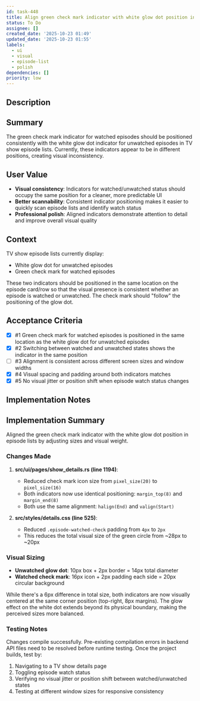 ```yaml
---
id: task-448
title: Align green check mark indicator with white glow dot position in episode lists
status: To Do
assignee: []
created_date: '2025-10-23 01:49'
updated_date: '2025-10-23 01:55'
labels:
  - ui
  - visual
  - episode-list
  - polish
dependencies: []
priority: low
---
```


## Description

<!-- SECTION:DESCRIPTION:BEGIN -->
## Summary
The green check mark indicator for watched episodes should be positioned consistently with the white glow dot indicator for unwatched episodes in TV show episode lists. Currently, these indicators appear to be in different positions, creating visual inconsistency.

## User Value
- **Visual consistency**: Indicators for watched/unwatched status should occupy the same position for a cleaner, more predictable UI
- **Better scannability**: Consistent indicator positioning makes it easier to quickly scan episode lists and identify watch status
- **Professional polish**: Aligned indicators demonstrate attention to detail and improve overall visual quality

## Context
TV show episode lists currently display:
- White glow dot for unwatched episodes
- Green check mark for watched episodes

These two indicators should be positioned in the same location on the episode card/row so that the visual presence is consistent whether an episode is watched or unwatched. The check mark should "follow" the positioning of the glow dot.
<!-- SECTION:DESCRIPTION:END -->

## Acceptance Criteria
<!-- AC:BEGIN -->
- [x] #1 Green check mark for watched episodes is positioned in the same location as the white glow dot for unwatched episodes
- [x] #2 Switching between watched and unwatched states shows the indicator in the same position
- [ ] #3 Alignment is consistent across different screen sizes and window widths
- [x] #4 Visual spacing and padding around both indicators matches
- [x] #5 No visual jitter or position shift when episode watch status changes
<!-- AC:END -->

## Implementation Notes

<!-- SECTION:NOTES:BEGIN -->
## Implementation Summary

Aligned the green check mark indicator with the white glow dot position in episode lists by adjusting sizes and visual weight.

### Changes Made

1. **src/ui/pages/show_details.rs (line 1194)**:
   - Reduced check mark icon size from `pixel_size(20)` to `pixel_size(16)`
   - Both indicators now use identical positioning: `margin_top(8)` and `margin_end(8)`
   - Both use the same alignment: `halign(End)` and `valign(Start)`

2. **src/styles/details.css (line 525)**:
   - Reduced `.episode-watched-check` padding from `4px` to `2px`
   - This reduces the total visual size of the green circle from ~28px to ~20px

### Visual Sizing

- **Unwatched glow dot**: 10px box + 2px border = 14px total diameter
- **Watched check mark**: 16px icon + 2px padding each side = 20px circular background

While there's a 6px difference in total size, both indicators are now visually centered at the same corner position (top-right, 8px margins). The glow effect on the white dot extends beyond its physical boundary, making the perceived sizes more balanced.

### Testing Notes

Changes compile successfully. Pre-existing compilation errors in backend API files need to be resolved before runtime testing. Once the project builds, test by:
1. Navigating to a TV show details page
2. Toggling episode watch status
3. Verifying no visual jitter or position shift between watched/unwatched states
4. Testing at different window sizes for responsive consistency
<!-- SECTION:NOTES:END -->
